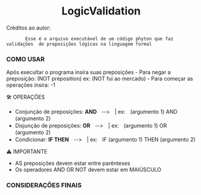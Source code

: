 <h1 align="center"> LogicValidation </h1>

Créditos ao autor:

           Esse é o arquivo executável de um código phyton que faz validações  de preposições lógicas na linguagem formal

<h3> COMO USAR </h3>
Após execultar o programa insira suas preposições
- Para negar  a preposição: (NOT preposition)   ex: (NOT fui ao mercado)
- Para começar as operações insira: -1

🛠️ OPERAÇÕES
- Conjunção de preposições: **AND**ㅤ-->ㅤ| ex:ㅤ(argumento 1) AND (argumento 2)
- Disjunção de preposições: **OR**ㅤ-->ㅤ| ex:ㅤ(argumento 1) OR (argumento 2)
- Condicionar: **IF THEN**ㅤ-->ㅤ| ex:ㅤIF (argumento 1) THEN (argumento 2)

⚠️ IMPORTANTE
- AS preposições devem estar entre parênteses
- Os operadores AND OR NOT devem estar em MAIÚSCULO

<h3> CONSIDERAÇÕES FINAIS </h3>
